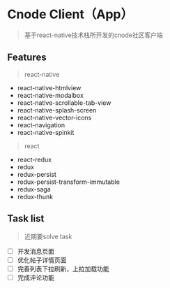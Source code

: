 # Cnode Client（App）

> 基于react-native技术栈所开发的cnode社区客户端

## Features

> react-native

- react-native-htmlview
-	react-native-modalbox
- react-native-scrollable-tab-view
- react-native-splash-screen
- react-native-vector-icons
- react-navigation
- react-native-spinkit

> react

- react-redux
- redux
- redux-persist
- redux-persist-transform-immutable
- redux-saga
- redux-thunk

## Task list

> 近期要solve task

- [ ] 开发消息页面
- [ ] 优化帖子详情页面
- [ ] 完善列表下拉刷新，上拉加载功能
- [ ] 完成评论功能
